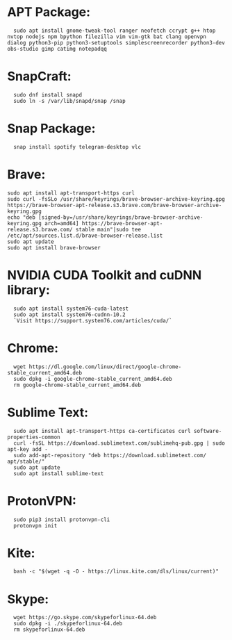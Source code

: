 # APT Package:
      sudo apt install gnome-tweak-tool ranger neofetch ccrypt g++ htop nvtop nodejs npm bpython filezilla vim vim-gtk bat clang openvpn dialog python3-pip python3-setuptools simplescreenrecorder python3-dev obs-studio gimp catimg notepadqq

# SnapCraft:
      sudo dnf install snapd
      sudo ln -s /var/lib/snapd/snap /snap

# Snap Package:
      snap install spotify telegram-desktop vlc

# Brave:
    sudo apt install apt-transport-https curl
    sudo curl -fsSLo /usr/share/keyrings/brave-browser-archive-keyring.gpg https://brave-browser-apt-release.s3.brave.com/brave-browser-archive-keyring.gpg
    echo "deb [signed-by=/usr/share/keyrings/brave-browser-archive-keyring.gpg arch=amd64] https://brave-browser-apt-release.s3.brave.com/ stable main"|sudo tee /etc/apt/sources.list.d/brave-browser-release.list
    sudo apt update
    sudo apt install brave-browser

# NVIDIA CUDA Toolkit and cuDNN library:
      sudo apt install system76-cuda-latest
      sudo apt install system76-cudnn-10.2
      `Visit https://support.system76.com/articles/cuda/`

# Chrome: 
      wget https://dl.google.com/linux/direct/google-chrome-stable_current_amd64.deb
      sudo dpkg -i google-chrome-stable_current_amd64.deb
      rm google-chrome-stable_current_amd64.deb

# Sublime Text: 
      sudo apt install apt-transport-https ca-certificates curl software-properties-common
      curl -fsSL https://download.sublimetext.com/sublimehq-pub.gpg | sudo apt-key add -
      sudo add-apt-repository "deb https://download.sublimetext.com/ apt/stable/"
      sudo apt update
      sudo apt install sublime-text

# ProtonVPN:
      sudo pip3 install protonvpn-cli
      protonvpn init

# Kite:
      bash -c "$(wget -q -O - https://linux.kite.com/dls/linux/current)"

# Skype:
      wget https://go.skype.com/skypeforlinux-64.deb
      sudo dpkg -i ./skypeforlinux-64.deb
      rm skypeforlinux-64.deb
